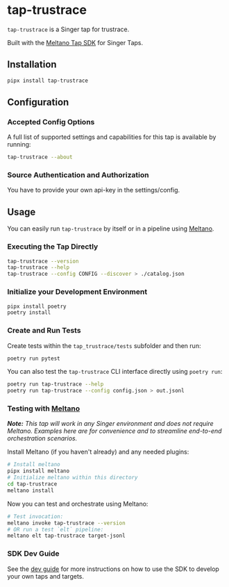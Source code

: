 # tap-trustrace

`tap-trustrace` is a Singer tap for trustrace.

Built with the [Meltano Tap SDK](https://sdk.meltano.com) for Singer Taps.

## Installation

```bash
pipx install tap-trustrace
```

## Configuration

### Accepted Config Options

A full list of supported settings and capabilities for this
tap is available by running:

```bash
tap-trustrace --about
```

### Source Authentication and Authorization

You have to provide your own api-key in the settings/config.

## Usage

You can easily run `tap-trustrace` by itself or in a pipeline using [Meltano](https://meltano.com/).

### Executing the Tap Directly

```bash
tap-trustrace --version
tap-trustrace --help
tap-trustrace --config CONFIG --discover > ./catalog.json
```

### Initialize your Development Environment

```bash
pipx install poetry
poetry install
```

### Create and Run Tests

Create tests within the `tap_trustrace/tests` subfolder and
  then run:

```bash
poetry run pytest
```

You can also test the `tap-trustrace` CLI interface directly using `poetry run`:

```bash
poetry run tap-trustrace --help
poetry run tap-trustrace --config config.json > out.jsonl
```

### Testing with [Meltano](https://www.meltano.com)

_**Note:** This tap will work in any Singer environment and does not require Meltano.
Examples here are for convenience and to streamline end-to-end orchestration scenarios._

Install Meltano (if you haven't already) and any needed plugins:

```bash
# Install meltano
pipx install meltano
# Initialize meltano within this directory
cd tap-trustrace
meltano install
```

Now you can test and orchestrate using Meltano:

```bash
# Test invocation:
meltano invoke tap-trustrace --version
# OR run a test `elt` pipeline:
meltano elt tap-trustrace target-jsonl
```

### SDK Dev Guide

See the [dev guide](https://sdk.meltano.com/en/latest/dev_guide.html) for more instructions on how to use the SDK to 
develop your own taps and targets.
